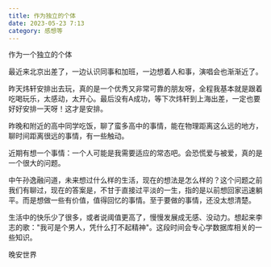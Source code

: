 ```yaml
---
title: 作为独立的个体
date: 2023-05-23 7:13
category: 感想等
---
```


作为一个独立的个体

<!--more-->

最近来北京出差了，一边认识同事和加班，一边想着人和事，演唱会也渐渐近了。

昨天炜轩安排出去玩，真的是一个优秀又非常可靠的朋友呀，全程我基本就是跟着吃喝玩乐，太感动，太开心。最后没有A成功，等下次炜轩到上海出差，一定也要好好安排一天呀！这才是安排。

昨晚和附近的高中同学吃饭，聊了蛮多高中的事情，能在物理距离这么远的地方，聊时间距离很远的事情，有一些触动。

近期有想一个事情：一个人可能是我需要适应的常态吧。会恐慌爱与被爱，真的是一个很大的问题。

中午孙逸融问道，未来想过什么样的生活，现在的想法是怎么样的？这个问题之前我们有聊过，现在的答案是，不甘于直接过平淡的一生，指的是以前想回家迅速躺平。而是想做一些有价值，值得回忆的事情。至于要做的事情，还没太想清楚。

生活中的快乐少了很多，或者说阈值更高了，慢慢发展成无感、没动力。想起来李志的歌："我可是个男人，凭什么打不起精神"。这段时间会专心学数据库相关的一些知识。

晚安世界
